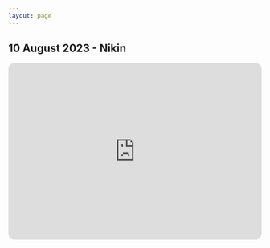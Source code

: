 ```yaml
---
layout: page
---
```


## 10 August 2023 - Nikin
<iframe style="border-radius:12px" src="https://open.spotify.com/embed/playlist/4EbhH9IHXgqDN94ei1UZgT?utm_source=generator" width="100%" height="352" frameBorder="0" allowfullscreen="" allow="autoplay; clipboard-write; encrypted-media; fullscreen; picture-in-picture" loading="lazy"></iframe>